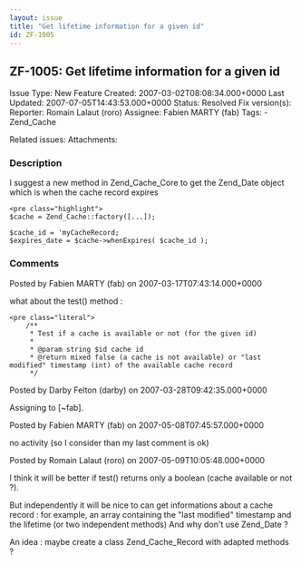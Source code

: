 ```yaml
---
layout: issue
title: "Get lifetime information for a given id"
id: ZF-1005
---
```


ZF-1005: Get lifetime information for a given id
------------------------------------------------

 Issue Type: New Feature Created: 2007-03-02T08:08:34.000+0000 Last Updated: 2007-07-05T14:43:53.000+0000 Status: Resolved Fix version(s): 
 Reporter:  Romain Lalaut (roro)  Assignee:  Fabien MARTY (fab)  Tags: - Zend\_Cache
 
 Related issues: 
 Attachments: 
### Description

I suggest a new method in Zend\_Cache\_Core to get the Zend\_Date object which is when the cache record expires

 
    <pre class="highlight">
    $cache = Zend_Cache::factory([...]);
    
    $cache_id = 'myCacheRecord;
    $expires_date = $cache->whenExpires( $cache_id );


 

 

### Comments

Posted by Fabien MARTY (fab) on 2007-03-17T07:43:14.000+0000

what about the test() method :

 
    <pre class="literal"> 
        /**
         * Test if a cache is available or not (for the given id)
         * 
         * @param string $id cache id
         * @return mixed false (a cache is not available) or "last modified" timestamp (int) of the available cache record
         */


 

 

Posted by Darby Felton (darby) on 2007-03-28T09:42:35.000+0000

Assigning to [~fab].

 

 

Posted by Fabien MARTY (fab) on 2007-05-08T07:45:57.000+0000

no activity (so I consider than my last comment is ok)

 

 

Posted by Romain Lalaut (roro) on 2007-05-09T10:05:48.000+0000

I think it will be better if test() returns only a boolean (cache available or not ?).

But independently it will be nice to can get informations about a cache record : for example, an array containing the "last modified" timestamp and the lifetime (or two independent methods) And why don't use Zend\_Date ?

An idea : maybe create a class Zend\_Cache\_Record with adapted methods ?

 

 